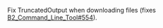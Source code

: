 Fix TruncatedOutput when downloading files (fixes [B2_Command_Line_Tool#554](https://github.com/Backblaze/B2_Command_Line_Tool/issues/554)).
